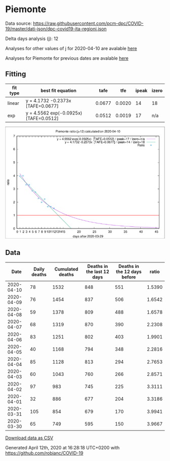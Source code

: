 # Piemonte

Data source: https://raw.githubusercontent.com/pcm-dpc/COVID-19/master/dati-json/dpc-covid19-ita-regioni.json

Delta days analysis (j): 12

Analyses for other values of j for 2020-04-10 are avalable [here](../README.md)

Analyses for Piemonte for previous dates are avalable [here](../../README.md)

## Fitting 
|fit type|best fit equation|tafe|tfe|ipeak|izero|
|-------|-----|--------|------|---|---|
|linear|y = 4.1732 -0.2373x  [TAFE=0.0677]|0.0677|0.0020|14|18|
|exp|y = 4.5562 exp(-0.0925x)  [TAFE=0.0512]|0.0512|0.0019|17|n/a|

![Plot](COVID-19_piemonte_j12_2020-04-10.png)

## Data
|Date|Daily deaths|Cumulated deaths|Deaths in the last 12 days|Deaths in the 12 days before|ratio|
|----|----------|-----------|-------|--------------------|-----|
|2020-04-10|78|1532|848|551|1.5390|
|2020-04-09|76|1454|837|506|1.6542|
|2020-04-08|59|1378|809|488|1.6578|
|2020-04-07|68|1319|870|390|2.2308|
|2020-04-06|83|1251|802|403|1.9901|
|2020-04-05|40|1168|794|348|2.2816|
|2020-04-04|85|1128|813|294|2.7653|
|2020-04-03|60|1043|760|266|2.8571|
|2020-04-02|97|983|745|225|3.3111|
|2020-04-01|32|886|677|204|3.3186|
|2020-03-31|105|854|679|170|3.9941|
|2020-03-30|65|749|595|150|3.9667|

[Download data as CSV](COVID-19_piemonte_j12_2020-04-10.csv)

Generated April 12th, 2020 at 16:28:18 UTC+0200 with https://github.com/robianc/COVID-19
